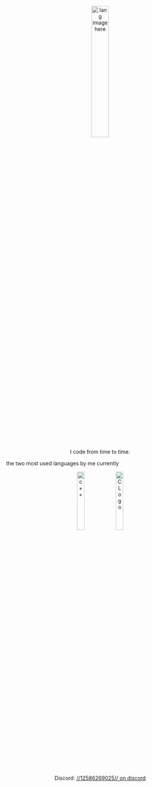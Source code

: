 <p align="center">
  <img width="30%" src="https://github.com/alansmathew/alansmathew/raw/master/lang.gif" alt="lang image here" />
</p>

<p align="center">
  I code from time to time.
</p>

the two most used languages by me currently

<p align="center">
  <img width="20%" src="https://preview.redd.it/31b2ii8hchi31.jpg?auto=webp&s=309fe75e96212cf42c4120ca5adedaef52c41e01" alt="c++" /> 
  <img width="20%" src="https://w0.peakpx.com/wallpaper/987/583/HD-wallpaper-language-c-chedesign-programming-thumbnail.jpg" alt="C Logo" /> 

<p align="center">
 <br />
  Discord: <a href="https://discord.com/channels/1201991691221864501">//12586269025// on discord</a>
</p>
